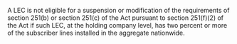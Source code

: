 A LEC is not eligible for a suspension or modification of the requirements of section 251(b) or section 251(c) of the Act pursuant to section 251(f)(2) of the Act if such LEC, at the holding company level, has two percent or more of the subscriber lines installed in the aggregate nationwide.

